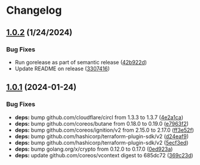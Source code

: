 # Changelog

## [1.0.2](https://github.com/e-breuninger/terraform-provider-ignition/compare/v1.0.1...v1.0.2) (1/24/2024)


### Bug Fixes

* Run gorelease as part of semantic release ([42b922d](https://github.com/e-breuninger/terraform-provider-ignition/commit/42b922dd69ce512d028852a0d1e2c33014e5bf5a))
* Update README on release ([3307416](https://github.com/e-breuninger/terraform-provider-ignition/commit/3307416c9a50f59b18e2e3a3e06fd81c08bace26))

## [1.0.1](https://github.com/e-breuninger/terraform-provider-ignition/compare/v1.0.0...v1.0.1) (2024-01-24)


### Bug Fixes

* **deps:** bump github.com/cloudflare/circl from 1.3.3 to 1.3.7 ([4e2a1ca](https://github.com/e-breuninger/terraform-provider-ignition/commit/4e2a1caa458ef0bf0ea6fb0b1a97eac3b508f6df))
* **deps:** bump github.com/coreos/butane from 0.18.0 to 0.19.0 ([e7963f2](https://github.com/e-breuninger/terraform-provider-ignition/commit/e7963f2bfce639aaf0a686b684d1670b1a224e0b))
* **deps:** bump github.com/coreos/ignition/v2 from 2.15.0 to 2.17.0 ([ff3e52f](https://github.com/e-breuninger/terraform-provider-ignition/commit/ff3e52f9531feff2189f184a3cbe0ccf7ed03fda))
* **deps:** bump github.com/hashicorp/terraform-plugin-sdk/v2 ([d24eaf9](https://github.com/e-breuninger/terraform-provider-ignition/commit/d24eaf9d0a4c78a3cec567966c900e3f0f649cf2))
* **deps:** bump github.com/hashicorp/terraform-plugin-sdk/v2 ([5ecf3ed](https://github.com/e-breuninger/terraform-provider-ignition/commit/5ecf3ed36f21efc15aa45bfac801302d85305e60))
* **deps:** bump golang.org/x/crypto from 0.12.0 to 0.17.0 ([0ed923a](https://github.com/e-breuninger/terraform-provider-ignition/commit/0ed923a1a9279e958ee8209865ea52acbb7b6de0))
* **deps:** update github.com/coreos/vcontext digest to 685dc72 ([369c23d](https://github.com/e-breuninger/terraform-provider-ignition/commit/369c23dc6bd65f3484b388e6ee8c55a35039baf5))
